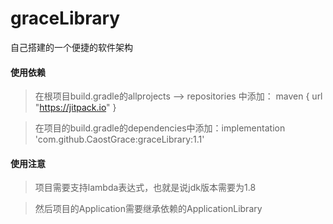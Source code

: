 # graceLibrary
自己搭建的一个便捷的软件架构

#### 使用依赖
>  在根项目build.gradle的allprojects -->  repositories 中添加： maven { url "https://jitpack.io" }

>  在项目的build.gradle的dependencies中添加：implementation 'com.github.CaostGrace:graceLibrary:1.1'

#### 使用注意
>  项目需要支持lambda表达式，也就是说jdk版本需要为1.8

>  然后项目的Application需要继承依赖的ApplicationLibrary
